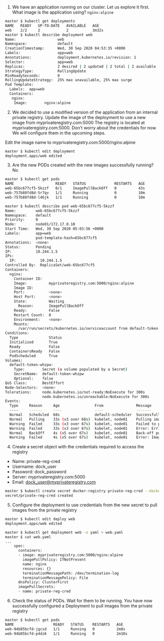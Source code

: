 1. We have an application running on our cluster. Let us explore it first. What image is the application using? `nginx:alpine`
```bash
master $ kubectl get deployments
NAME   READY   UP-TO-DATE   AVAILABLE   AGE
web    2/2     2            2           3m32s
master $ kubectl describe deployment web
Name:                   web
Namespace:              default
CreationTimestamp:      Wed, 30 Sep 2020 04:53:35 +0000
Labels:                 app=web
Annotations:            deployment.kubernetes.io/revision: 1
Selector:               app=web
Replicas:               2 desired | 2 updated | 2 total | 2 available | 0 unavailable
StrategyType:           RollingUpdate
MinReadySeconds:        0
RollingUpdateStrategy:  25% max unavailable, 25% max surge
Pod Template:
  Labels:  app=web
  Containers:
   nginx:
    Image:        nginx:alpine
```
2. We decided to use a modified version of the application from an internal private registry. Update the image of the deployment to use a new image from myprivateregistry.com:5000
The registry is located at myprivateregistry.com:5000. Don't worry about the credentials for now. We will configure them in the upcoming steps.

Edit the image name to myprivateregistry.com:5000/nginx:alpine
```bash
master $ kubectl edit deployment
deployment.apps/web edited
```
3. Are the new PODs created with the new images successfully running? No
```bash
master $ kubectl get pods
NAME                   READY   STATUS             RESTARTS   AGE
web-65bc677cf5-5kzzf   0/1     ImagePullBackOff   0          43s
web-757b88fd8d-5r7qv   1/1     Running            0          10m
web-757b88fd8d-l46jk   1/1     Running            0          10m
```
```bash
master $ kubectl describe pod web-65bc677cf5-5kzzf
Name:         web-65bc677cf5-5kzzf
Namespace:    default
Priority:     0
Node:         node01/172.17.0.10
Start Time:   Wed, 30 Sep 2020 05:03:56 +0000
Labels:       app=web
              pod-template-hash=65bc677cf5
Annotations:  <none>
Status:       Pending
IP:           10.244.1.5
IPs:
  IP:           10.244.1.5
Controlled By:  ReplicaSet/web-65bc677cf5
Containers:
  nginx:
    Container ID:
    Image:          myprivateregistry.com:5000/nginx:alpine
    Image ID:
    Port:           <none>
    Host Port:      <none>
    State:          Waiting
      Reason:       ImagePullBackOff
    Ready:          False
    Restart Count:  0
    Environment:    <none>
    Mounts:
      /var/run/secrets/kubernetes.io/serviceaccount from default-token-whzpw (ro)
Conditions:
  Type              Status
  Initialized       True
  Ready             False
  ContainersReady   False
  PodScheduled      True
Volumes:
  default-token-whzpw:
    Type:        Secret (a volume populated by a Secret)
    SecretName:  default-token-whzpw
    Optional:    false
QoS Class:       BestEffort
Node-Selectors:  <none>
Tolerations:     node.kubernetes.io/not-ready:NoExecute for 300s
                 node.kubernetes.io/unreachable:NoExecute for 300s
Events:
  Type     Reason     Age                From               Message
  ----     ------     ----               ----               -------
  Normal   Scheduled  68s                default-scheduler  Successfully assigned default/web-65bc677cf5-5kzzf to node01
  Normal   Pulling    33s (x3 over 68s)  kubelet, node01    Pulling image "myprivateregistry.com:5000/nginx:alpine"
  Warning  Failed     33s (x3 over 67s)  kubelet, node01    Failed to pull image "myprivateregistry.com:5000/nginx:alpine": rpc error: code = Unknown desc = Error response from daemon: Get http://myprivateregistry.com:5000/v2/: net/http: HTTP/1.x transport connection broken: malformed HTTP response "\x15\x03\x01\x00\x02\x02"
  Warning  Failed     33s (x3 over 67s)  kubelet, node01    Error: ErrImagePull
  Normal   BackOff    4s (x5 over 67s)   kubelet, node01    Back-off pulling image "myprivateregistry.com:5000/nginx:alpine"
  Warning  Failed     4s (x5 over 67s)   kubelet, node01    Error: ImagePullBackOff
```
4. Create a secret object with the credentials required to access the registry
- Name: private-reg-cred
-  Username: dock_user
- Password: dock_password
- Server: myprivateregistry.com:5000
- Email: dock_user@myprivateregistry.com
```bash
master $ kubectl create secret docker-registry private-reg-cred --docker-username=dock_user --docker-password=dock_password --docker-server=myprivateregistry.com:5000 --docker-email=dock_user@myprivateregistry.com
secret/private-reg-cred created
```
5. Configure the deployment to use credentials from the new secret to pull images from the private registry
```bash
master $ kubectl edit deploy web
deployment.apps/web edited
```
```bash
master $ kubectl get deployment web -o yaml > web.yaml
master $ cat web.yaml
...
    spec:
      containers:
      - image: myprivateregistry.com:5000/nginx:alpine
        imagePullPolicy: IfNotPresent
        name: nginx
        resources: {}
        terminationMessagePath: /dev/termination-log
        terminationMessagePolicy: File
      dnsPolicy: ClusterFirst
      imagePullSecrets:
      - name: private-reg-cred
```
6. Check the status of PODs. Wait for them to be running. You have now successfully configured a Deployment to pull images from the private registry
```bash
master $ kubectl get pods
NAME                  READY   STATUS    RESTARTS   AGE
web-94b85bcfd-jgcsd   1/1     Running   0          2m8s
web-94b85bcfd-p4dz6   1/1     Running   0          2m10s
```